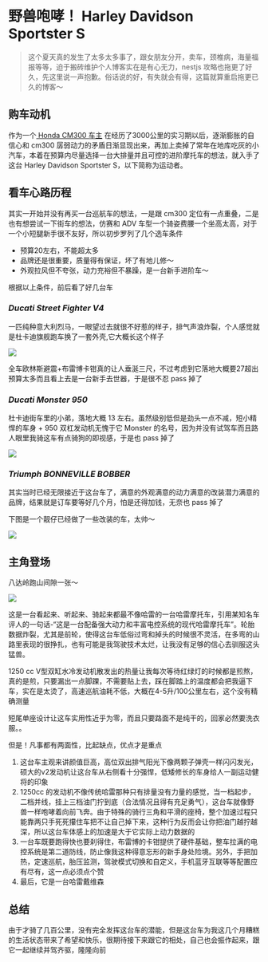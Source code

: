 # 野兽咆哮！ Harley Davidson Sportster S 

>这个夏天真的发生了太多太多事了，跟女朋友分开，卖车，颈椎病，海量福报等等，迫于搬砖维护个人博客实在是有心无力，nestjs 攻略也拖更了好久，先这里说一声抱歉。俗话说的好，有失就会有得，这篇就算重启拖更已久的博客～

## 购车动机

作为一个[ Honda CM300 车主](https://blog.yuehaowei.fun/archives/%E7%96%AB%E6%83%85%E4%B9%8B%E4%B8%8B%E6%96%B0%E7%9A%84%E9%80%9A%E5%8B%A4%E6%96%B9%E5%BC%8F-hondawingcm300) 在经历了3000公里的实习期以后，逐渐膨胀的自信心和 cm300 孱弱动力的矛盾日渐显现出来，再加上卖掉了常年在地库吃灰的小汽车，本着在预算内尽量选择一台大排量并且可控的进阶摩托车的想法，就入手了这台 Harley Davidson Sportster S，以下简称为运动者。

## 看车心路历程

其实一开始并没有再买一台巡航车的想法，一是跟 cm300 定位有一点重叠，二是也有想尝试一下街车的想法，仿赛和 ADV 车型一个骑姿费腰一个坐高太高，对于一个小短腿新手很不友好，所以初步罗列了几个选车条件

- 预算20左右，不能超太多
- 品牌还是很重要，质量得有保证，坏了有地儿修～
- 外观拉风但不夸张，动力充裕但不暴躁，是一台新手进阶车～
  

根据以上条件，前后看了好几台车

### *Ducati Street Fighter V4*
一匹纯种意大利烈马，一眼望过去就很不好惹的样子，排气声浪炸裂，个人感觉就是杜卡迪旗舰跑车换了一套外壳,它大概长这个样子

![](https://static.yuehaowei.fun/static/blog-images/1/微信图片_202301152321481.jpg)

全车欧林斯避震+布雷博卡钳真的让人垂涎三尺，不过考虑到它落地大概要27超出预算太多而且看上去是一台新手去世器，于是很不忍 pass 掉了

### *Ducati Monster 950*

杜卡迪街车里的小弟，落地大概 13 左右。虽然级别低但是劲头一点不减，短小精悍的车身 + 950 双杠发动机无愧于它 Monster 的名号，因为并没有试驾车而且路人眼里我骑这车有点骑狗的即视感，于是也 pass 掉了

![](https://static.yuehaowei.fun/static/blog-images/1/微信图片_202301152321483.jpg)

### *Triumph BONNEVILLE BOBBER*

其实当时已经无限接近于这台车了，满意的外观满意的动力满意的改装潜力满意的品牌，结果就是订车要等好几个月，怕是还得加钱，无奈也 pass 掉了

下图是一个靓仔已经做了一些改装的车，太帅～

![](https://static.yuehaowei.fun/static/blog-images/1/微信图片_202301152321484.jpg)

## 主角登场

八达岭跑山间隙一张～

![](https://static.yuehaowei.fun/static/blog-images/1/微信图片_20230115232148.jpg)

这是一台看起来、听起来、骑起来都最不像哈雷的一台哈雷摩托车，引用某知名车评人的一句话-“这是一台配备强大动力和丰富电控系统的现代哈雷摩托车”。轮胎数据炸裂，尤其是前轮，使得这台车低俗过弯和掉头的时候很不灵活，在多弯的山路里表现的很挣扎，也有可能是我驾驶技术太烂，让我没有足够的信心去驯服这头猛兽。

1250 cc V型双缸水冷发动机散发出的热量让我每次等待红绿灯的时候都是煎熬，真的是煎，只要漏出一点脚踝，不需要贴上去，踩在脚踏上的温度都会把我逼下车，实在是太烫了，高速巡航油耗不低，大概在4-5升/100公里左右，这个没有精确测量

短尾单座设计让这车实用性近乎为零，而且只要路面不是纯干的，回家必然要洗衣服。。


但是！凡事都有两面性，比起缺点，优点才是重点

1. 这台车主观来讲颜值巨高，高位双出排气阳光下像两颗子弹壳一样闪闪发光，硕大的v2发动机让这台车从右侧看十分强悍，低矮修长的车身给人一副运动健将的印象
2. 1250cc 的发动机不像传统哈雷那种只有排量没有力量的感觉，当一档起步，二档并线，挂上三档油门拧到底（合法情况且得有充足勇气），这台车就像野兽一样咆哮着向前飞奔。由于特殊的骑行三角和平滑的座椅，整个加速过程只能靠两只手死死攥住车把不让自己掉下来，这种行为反而会让你把油门越拧越深，所以这台车体感上的加速是大于它实际上动力数据的
3. 一台车既要跑得快也要刹得住，布雷博的卡钳提供了硬件基础，整车拉满的电控系统是第二道防线，防止像我这种得意忘形的新手身处险境。另外，手把加热，定速巡航，胎压监测，驾驶模式切换和自定义，手机蓝牙互联等等配置应有尽有，这一点必须点个赞
4. 最后，它是一台哈雷戴维森

## 总结
由于才骑了几百公里，没有完全发挥这台车的潜能，但是这台车为我这几个月糟糕的生活状态带来了希望和快乐，很期待接下来跟它的相处，自己也会振作起来，跟它一起继续并驾齐驱，隆隆向前